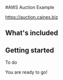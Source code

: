 #AWS Auction Example

https://auction.caines.biz

## What's included


## Getting started
To do

You are ready to go!
